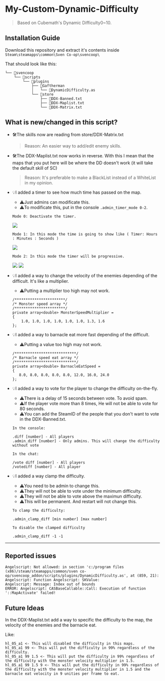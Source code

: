 # My-Custom-Dynamic-Difficulty
> Based on Cubemath's Dynamic Difficulty0~10.

## Installation Guide

Download this repository and extract it's contents inside `Steam\steamapps\common\Sven Co-op\svencoop\`

That should look like this:

```
└── 📁svencoop
    └── 📁scripts
        └── 📁plugins
            ├── 📁Gaftherman
            │   └── 📄DynamicDifficulty.as
            └── 📁store
                ├── 📄DDX-Banned.txt
                ├── 📄DDX-Maplist.txt
                └── 📄DDX-Matrix.txt        
```
## What is new/changed in this script?

- 🛠The skills now are reading from store/DDX-Matrix.txt
    > Reason: An easier way to add/edit enemy skills.

- 🛠The DDX-Maplist.txt now works in reverse. With this I mean that the maps that you put here will be where the DD doesn't work (it will take the default skill of SC)
    > Reason: It's preferable to make a BlackList instead of a WhiteList in my opinion.

- 💡I added a timer to see how much time has passed on the map.
    - ⚠️Just admins can modificate this. 
    - ⚠️To modificate this, put in the console `.admin_timer_mode 0-2`.
    ```
    Mode 0: Deactivate the timer.
    ```
    ![](https://i.imgur.com/A5BBHcc.png)
    ```
    Mode 1: In this mode the time is going to show like ( Timer: Hours : Minutes : Seconds )
    ```
    ![](https://i.imgur.com/brOfebH.png)
    ```
    Mode 2: In this mode the timer will be progressive.
    ```
    ![](https://i.imgur.com/8V9uPRc.png)
    ![](https://i.imgur.com/QetOUFh.png)
    
 - 💡I added a way to change the velocity of the enemies depending of the difficult. It's like a multiplier. 
    - ⚠️Putting a multiplier too high may not work.
 
    ```angelscript
    /***********************/
    /* Monster speed array */
    /***********************/
    private array<double> MonsterSpeedMultiplier =
    {
        1.0, 1.0, 1.0, 1.0, 1.0, 1.0, 1.3, 1.6
    };
    ```
  - 💡I added a way to barnacle eat more fast depending of the difficult. 
     - ⚠️Putting a value too high may not work.
     ```angelscript
     /****************************/
     /* Barnacle speed eat array */
     /****************************/
     private array<double> BarnacleEatSpeed =
     {
        8.0, 8.0, 8.0, 8.0, 8.0, 12.0, 16.0, 24.0
     };
     ```
    
  - 💡I added a way to vote for the player to change the difficulty on-the-fly.
    - ⚠️There is a delay of 15 seconds between vote. To avoid spam.
    - ⚠️If the player vote more than 8 times, He will not be able to vote for 80 seconds.
    - ⚠️You can add the SteamID of the people that you don't want to vote in the DDX-Banned.txt.
    
    `In the console:`
    ```
    .diff [number] - All players
    .admin_diff [number] - Only admins. This will change the difficulty without vote
    ```
    `In the chat:`
    ```
    /vote diff [number] - All players
    /votediff [number] - All player
    ```
    
  - 💡I added a way clamp the difficulty.
    - ⚠️You need to be admin to change this.
    - ⚠️They will not be able to vote under the minimum difficulty.
    - ⚠️They will not be able to vote above the maximun difficulty.
    - ⚠️This will be permanent. And restart will not change this.
    
    `To clamp the difficulty:`
    ```
    .admin_clamp_diff [min number] [max number]
    ```
    `To disable the clamped difficulty`
    ```
    .admin_clamp_diff -1 -1
    ```
---

## Reported issues
```
Angelscript: Not allowed: in section 'c:/program files (x86)/steam/steamapps/common/sven co-op/svencoop_addon/scripts/plugins/DynamicDifficulty.as', at (859, 21):
Angelscript: Function Angelscript: SKValue:
Angelscript: Message: Index out of bounds
ERROR: Angelscript: CASBaseCallable::Call: Execution of function '::MapActivate' failed!
```

## Future Ideas

In the DDX-Maplist.txt add a way to specific the difficulty to the map, the velocity of the enemies and the barnacle eat.

Like:
```
hl_05_a1 <- This will disabled the difficulty in this maps.
hl_05_a1 99 <- This will put the difficulty in 99% regardless of the difficulty.
hl_05_a1 99 1.5 <- This will put the difficulty in 99% regardless of the difficulty with the monster velocity multiplier in 1.5.
hl_05_a1 99 1.5 9 <- This will put the difficulty in 99% regardless of the difficulty with the monster velocity multiplier in 1.5 and the barnacle eat velocity in 9 unities per frame to eat.
```



